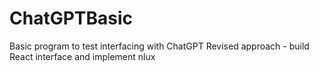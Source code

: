 # ChatGPTBasic
Basic program to test interfacing with ChatGPT
Revised approach - build React interface and implement nlux 
